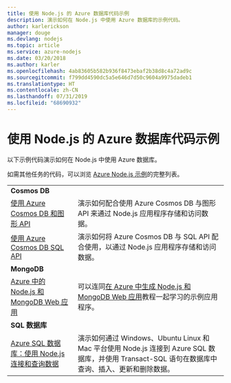 ```yaml
---
title: 使用 Node.js 的 Azure 数据库代码示例
description: 演示如何在 Node.js 中使用 Azure 数据库的示例代码。
author: karlerickson
manager: douge
ms.devlang: nodejs
ms.topic: article
ms.service: azure-nodejs
ms.date: 03/20/2018
ms.author: karler
ms.openlocfilehash: 4ab83605b582b936f8473ebaf2b38d8c4a72ad9c
ms.sourcegitcommit: f799dd4590dc5a5e646d7d50c9604a9975dadeb1
ms.translationtype: HT
ms.contentlocale: zh-CN
ms.lasthandoff: 07/31/2019
ms.locfileid: "68690932"
---
```

# <a name="azure-databases-with-nodejs-code-samples"></a>使用 Node.js 的 Azure 数据库代码示例

以下示例代码演示如何在 Node.js 中使用 Azure 数据库。

如需其他任务的代码，可以浏览 [Azure Node.js 示例](https://azure.microsoft.com/resources/samples/?term=nodejs)的完整列表。

| | |
|---|---|
| **Cosmos DB** ||
| [使用 Azure Cosmos DB 和图形 API](https://azure.microsoft.com/resources/samples/azure-cosmos-db-graph-nodejs-getting-started/) | 演示如何配合使用 Azure Cosmos DB 与图形 API 来通过 Node.js 应用程序存储和访问数据。 |
| [使用 Azure Cosmos DB SQL API](https://azure.microsoft.com/resources/samples/azure-cosmos-db-documentdb-nodejs-getting-started/) | 演示如何将 Azure Cosmos DB 与 SQL API 配合使用，以通过 Node.js 应用程序存储和访问数据。 |
| **MongoDB** ||
| [Azure 中的 Node.js 和 MongoDB Web 应用](https://azure.microsoft.com/resources/samples/meanjs/) | 可以连同[在 Azure 中生成 Node.js 和 MongoDB Web 应用](/azure/app-service-web/app-service-web-tutorial-nodejs-mongodb-app?toc=/azure/javascript/toc.json&bc=/azure/javascript/breadcrumb/toc.json)教程一起学习的示例应用程序。 |
| **SQL 数据库** ||
| [Azure SQL 数据库：使用 Node.js 连接和查询数据](/azure/sql-database/sql-database-connect-query-nodejs?toc=/azure/javascript/toc.json&bc=/azure/javascript/breadcrumb/toc.json) | 演示如何通过 Windows、Ubuntu Linux 和 Mac 平台使用 Node.js 连接到 Azure SQL 数据库，并使用 Transact-SQL 语句在数据库中查询、插入、更新和删除数据。 |
